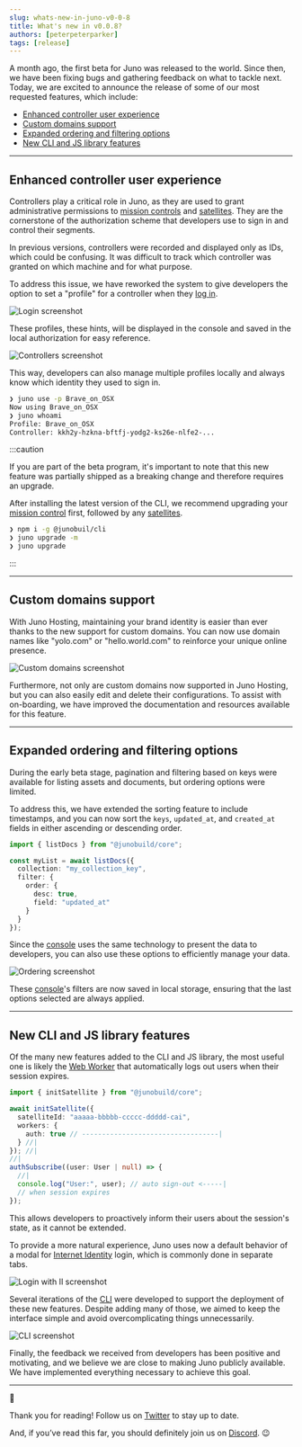 ```yaml
---
slug: whats-new-in-juno-v0-0-8
title: What's new in v0.0.8?
authors: [peterpeterparker]
tags: [release]
---
```


A month ago, the first beta for Juno was released to the world. Since then, we have been fixing bugs and gathering feedback on what to tackle next. Today, we are excited to announce the release of some of our most requested features, which include:

- [Enhanced controller user experience](#enhanced-controller-user-experience)
- [Custom domains support](#custom-domains-support)
- [Expanded ordering and filtering options](#expanded-ordering-and-filtering-options)
- [New CLI and JS library features](#new-cli-and-js-library-features)

<!--truncate-->

---

## Enhanced controller user experience

Controllers play a critical role in Juno, as they are used to grant administrative permissions to [mission controls] and [satellites]. They are the cornerstone of the authorization scheme that developers use to sign in and control their segments.

In previous versions, controllers were recorded and displayed only as IDs, which could be confusing. It was difficult to track which controller was granted on which machine and for what purpose.

To address this issue, we have reworked the system to give developers the option to set a "profile" for a controller when they [log in](/docs/reference/cli#login).

![Login screenshot](./login.png)

These profiles, these hints, will be displayed in the console and saved in the local authorization for easy reference.

![Controllers screenshot](./controllers.png)

This way, developers can also manage multiple profiles locally and always know which identity they used to sign in.

```bash
❯ juno use -p Brave_on_OSX
Now using Brave_on_OSX
❯ juno whoami
Profile: Brave_on_OSX
Controller: kkh2y-hzkna-bftfj-yodg2-ks26e-nlfe2-...
```

:::caution

If you are part of the beta program, it's important to note that this new feature was partially shipped as a breaking change and therefore requires an upgrade.

After installing the latest version of the CLI, we recommend upgrading your [mission control] first, followed by any [satellites].

```bash
❯ npm i -g @junobuil/cli
❯ juno upgrade -m
❯ juno upgrade
```

:::

---

## Custom domains support

With Juno Hosting, maintaining your brand identity is easier than ever thanks to the new support for custom domains. You can now use domain names like "yolo.com" or "hello.world.com" to reinforce your unique online presence.

![Custom domains screenshot](./custom_domains.png)

Furthermore, not only are custom domains now supported in Juno Hosting, but you can also easily edit and delete their configurations. To assist with on-boarding, we have improved the documentation and resources available for this feature.

---

## Expanded ordering and filtering options

During the early beta stage, pagination and filtering based on keys were available for listing assets and documents, but ordering options were limited.

To address this, we have extended the sorting feature to include timestamps, and you can now sort the `keys`, `updated_at`, and `created_at` fields in either ascending or descending order.

```typescript
import { listDocs } from "@junobuild/core";

const myList = await listDocs({
  collection: "my_collection_key",
  filter: {
    order: {
      desc: true,
      field: "updated_at"
    }
  }
});
```

Since the [console] uses the same technology to present the data to developers, you can also use these options to efficiently manage your data.

![Ordering screenshot](./ordering.png)

These [console]'s filters are now saved in local storage, ensuring that the last options selected are always applied.

---

## New CLI and JS library features

Of the many new features added to the CLI and JS library, the most useful one is likely the [Web Worker](/docs/build/authentication/customization#session-expiration) that automatically logs out users when their session expires.

```typescript
import { initSatellite } from "@junobuild/core";

await initSatellite({
  satelliteId: "aaaaa-bbbbb-ccccc-ddddd-cai",
  workers: {
    auth: true // ----------------------------------|
  } //|
}); //|
//|
authSubscribe((user: User | null) => {
  //|
  console.log("User:", user); // auto sign-out <-----|
  // when session expires
});
```

This allows developers to proactively inform their users about the session's state, as it cannot be extended.

To provide a more natural experience, Juno uses now a default behavior of a modal for [Internet Identity](https://internetcomputer.org/internet-identity) login, which is commonly done in separate tabs.

![Login with II screenshot](./login-ii.png)

Several iterations of the [CLI](/docs/reference/cli) were developed to support the deployment of these new features. Despite adding many of those, we aimed to keep the interface simple and avoid overcomplicating things unnecessarily.

![CLI screenshot](./cli.png)

Finally, the feedback we received from developers has been positive and motivating, and we believe we are close to making Juno publicly available. We have implemented everything necessary to achieve this goal.

---

👋

Thank you for reading! Follow us on [Twitter](https://twitter.com/junobuild) to stay up to date.

And, if you’ve read this far, you should definitely join us on [Discord](https://discord.gg/wHZ57Z2RAG). 😉

[console]: /docs/terminology#console
[satellites]: /docs/terminology#satellite
[mission controls]: /docs/terminology#mission-control
[mission control]: /docs/terminology#mission-control
